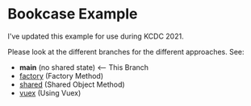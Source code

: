 # Bookcase Example

I've updated this example for use during KCDC 2021.

Please look at the different branches for the different approaches. See:

- **main** (no shared state) <-- This Branch
- [factory](/shawnwildermuth/bookcase-kcdc2021/tree/factory) (Factory Method) 
- [shared](/shawnwildermuth/bookcase-kcdc2021/tree/shared) (Shared Object Method)
- [vuex](/shawnwildermuth/bookcase-kcdc2021/tree/vuex) (Using Vuex)